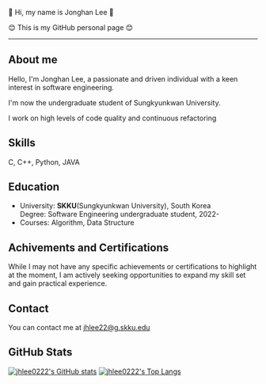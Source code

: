 🙂 Hi, my name is Jonghan Lee 🙂 

😊 This is my GitHub personal page 😊
***

## About me
Hello, I'm Jonghan Lee, a passionate and driven individual with a keen interest in software engineering.

I'm now the undergraduate student of Sungkyunkwan University.

I work on high levels of code quality and continuous refactoring  


## Skills
C, C++, Python, JAVA  


## Education
* University: **SKKU**(Sungkyunkwan University), South Korea  
  Degree: Software Engineering undergraduate student, 2022-
* Courses: Algorithm, Data Structure  


## Achivements and Certifications
While I may not have any specific achievements or certifications to highlight at the moment, I am actively seeking opportunities to expand my skill set and gain practical experience.  

## Contact
You can contact me at [jhlee22@g.skku.edu](mailto:jhlee22@g.skku.edu)  

## GitHub Stats
[![jhlee0222's GitHub stats](https://github-readme-stats.vercel.app/api?username=jhlee0222&show_icons=true&theme=solarized-light)](https://github.com/jhlee0222)
[![jhlee0222's Top Langs](https://github-readme-stats.vercel.app/api/top-langs/?username=jhlee0222&theme=solarized-light)](https://github.com/jhlee0222)
